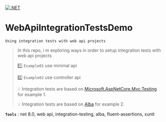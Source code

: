 [![.NET](https://github.com/aimenux/WebApiIntegrationTestsDemo/actions/workflows/ci.yml/badge.svg?branch=main)](https://github.com/aimenux/WebApiIntegrationTestsDemo/actions/workflows/ci.yml)

# WebApiIntegrationTestsDemo
```
Using integration tests with web api projects
```

> In this repo, i m exploring ways in order to setup integration tests with web api projects
>
> :one: `Example01` use minimal api
>
> :two: `Example02` use controller api
>
> :bulb: Integration tests are based on [Microsoft.AspNetCore.Mvc.Testing](https://learn.microsoft.com/en-us/dotnet/api/microsoft.aspnetcore.mvc.testing) for example 1.
>
> :bulb: Integration tests are based on [Alba](https://jasperfx.github.io/alba) for example 2.
>

**`Tools`** : net 8.0, web api, integration-testing, alba, fluent-assertions, xunit
